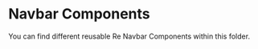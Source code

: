 <h1>Navbar Components</h1>

You can find different reusable Re Navbar Components within this folder.

